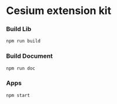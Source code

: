 # Cesium extension kit

### Build Lib
```sh
npm run build
```
### Build Document
```sh
npm run doc
```
### Apps
```sh
npm start
```
